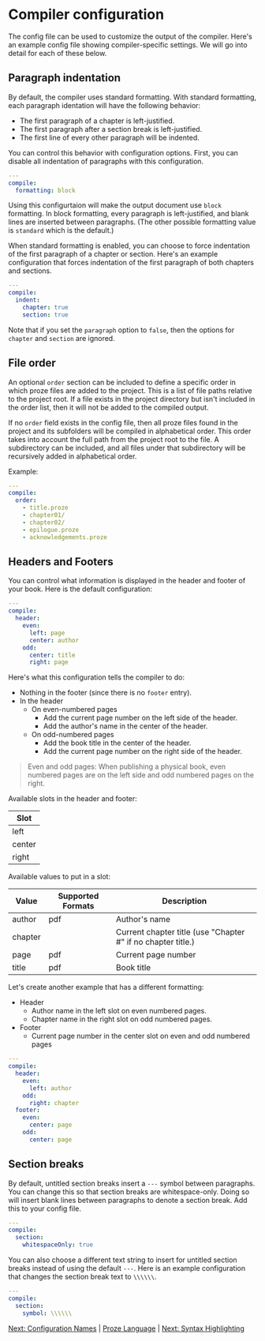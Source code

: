 # Compiler configuration

The config file can be used to customize the output of the compiler. Here's an example config file showing compiler-specific settings. We will go into detail for each of these below.

## Paragraph indentation

By default, the compiler uses standard formatting. With standard formatting, each paragraph identation will have the following behavior:

- The first paragraph of a chapter is left-justified.
- The first paragraph after a section break is left-justified.
- The first line of every other paragraph will be indented.

You can control this behavior with configuration options. First, you can disable all indentation of paragraphs with this configuration.

```yaml
---
compile:
  formatting: block
```

Using this configurtaion will make the output document use `block` formatting. In block formatting, every paragraph is left-justified, and blank lines are inserted between paragraphs. (The other possible formatting value is `standard` which is the default.)

When standard formatting is enabled, you can choose to force indentation of the first paragraph of a chapter or section. Here's an example configuration that forces indentation of the first paragraph of both chapters and sections.

```yaml
---
compile:
  indent:
    chapter: true
    section: true
```

Note that if you set the `paragraph` option to `false`, then the options for `chapter` and `section` are ignored.

## File order

An optional `order` section can be included to define a specific order in which proze files are added to the project. This is a list of file paths relative to the project root. If a file exists in the project directory but isn't included in the order list, then it will not be added to the compiled output.

If no `order` field exists in the config file, then all proze files found in the project and its subfolders will be compiled in alphabetical order. This order takes into account the full path from the project root to the file. A subdirectory can be included, and all files under that subdirectory will be recursively added in alphabetical order.

Example:

```yaml
---
compile:
  order:
    - title.proze
    - chapter01/
    - chapter02/
    - epilogue.proze
    - acknowledgements.proze
```

## Headers and Footers

You can control what information is displayed in the header and footer of your book. Here is the default configuration:

```yaml
---
compile:
  header:
    even:
      left: page
      center: author
    odd:
      center: title
      right: page
```

Here's what this configuration tells the compiler to do:
- Nothing in the footer (since there is no `footer` entry).
- In the header
  - On even-numbered pages
    - Add the current page number on the left side of the header.
    - Add the author's name in the center of the header.
  - On odd-numbered pages
    - Add the book title in the center of the header.
    - Add the current page number on the right side of the header.

> Even and odd pages: When publishing a physical book, even numbered pages are on the left side and odd numbered pages on the right.

Available slots in the header and footer:

| Slot |
| - |
| left |
| center |
| right |

Available values to put in a slot:

| Value | Supported Formats | Description |
| - | - | - |
| author | pdf | Author's name |
| chapter | | Current chapter title (use "Chapter #" if no chapter title.) |
| page | pdf | Current page number |
| title | pdf | Book title |

Let's create another example that has a different formatting:
- Header
  - Author name in the left slot on even numbered pages.
  - Chapter name in the right slot on odd numbered pages.
- Footer
  - Current page number in the center slot on even and odd numbered pages

```yaml
---
compile:
  header:
    even:
      left: author
    odd:
      right: chapter
  footer:
    even:
      center: page
    odd:
      center: page
```

## Section breaks

By default, untitled section breaks insert a `---` symbol between paragraphs. You can change this so that section breaks are whitespace-only. Doing so will insert blank lines between paragraphs to denote a section break. Add this to your config file.

```yaml
---
compile:
  section:
    whitespaceOnly: true
```

You can also choose a different text string to insert for untitled section breaks instead of using the default `---`. Here is an example configuration that changes the section break text to `\\\\\\`.

```yaml
---
compile:
  section:
    symbol: \\\\\\
```


[Next: Configuration Names](./config-names.md) | [Proze Language](./proze-language.md) | [Next: Syntax Highlighting](./syntax-highlighting.md)
